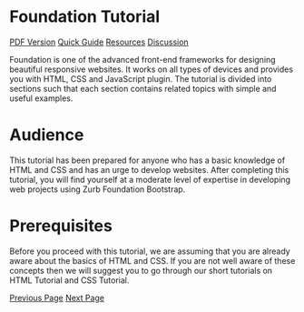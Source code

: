 # Foundation Tutorial
[PDF Version](../foundation/foundation_pdf_version.md)
[Quick Guide](../foundation/foundation_quick_guide.md)
[Resources](../foundation/foundation_useful_resources.md)
[Discussion](../foundation/foundation_discussion.md)

Foundation is one of the advanced front-end frameworks for designing beautiful responsive websites. It works on all types of devices and provides you with HTML, CSS and JavaScript plugin. The tutorial is divided into sections such that each section contains related topics with simple and useful examples.

# Audience
This tutorial has been prepared for anyone who has a basic knowledge of HTML and CSS and has an urge to develop websites. After completing this tutorial, you will find yourself at a moderate level of expertise in developing web projects using Zurb Foundation Bootstrap.

# Prerequisites
Before you proceed with this tutorial, we are assuming that you are already aware about the basics of HTML and CSS. If you are not well aware of these concepts then we will suggest you to go through our short tutorials on HTML Tutorial and CSS Tutorial.


[Previous Page](../foundation/index.md) [Next Page](../foundation/foundation_overview.md) 
